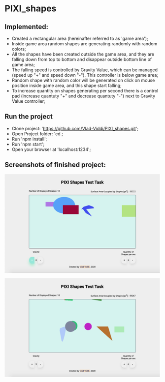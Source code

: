 # PIXI_shapes

## Implemented:
- Created a rectangular area (hereinafter referred to as 'game area');
- Inside game area random shapes are generating randomly with random colors;
- All the shapes have been created outside the game area, and they are falling down from top to bottom and disappear outside bottom line of game area;
- The falling speed is controlled by Gravity Value, which can be managed (speed up "+" and speed down "-"). This controller is below game area;
- Random shape with random color will be generated on click on mouse position inside game area, and this shape start falling;
- To increase quantity on shapes generating per second there is a control pad (increase quantuty "+" and decrease quantuty "-") next to Gravity Value controller;

## Run the project

- Clone project: 'https://github.com/Vlad-Viddi/PIXI_shapes.git';
- Open Project folder: 'cd <PATH to PROJECT FOLDER>;
- Run 'npm install';
- Run 'npm start';
- Open your browser at 'localhost:1234';

## Screenshots of finished project:

![pixi-shapes](./public/icons/icon1.png)

![pixi-shapes](./public/icons/icon2.png)
